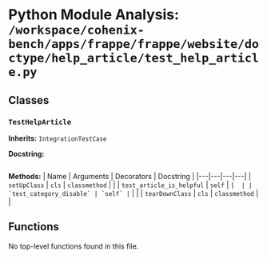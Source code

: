 # Python Module Analysis: `/workspace/cohenix-bench/apps/frappe/frappe/website/doctype/help_article/test_help_article.py`

## Classes

### `TestHelpArticle`
**Inherits:** `IntegrationTestCase`


**Docstring:**
```

```

**Methods:**
| Name | Arguments | Decorators | Docstring |
|---|---|---|---|
| `setUpClass` | `cls` | `classmethod` |  |
| `test_article_is_helpful` | `self` | `` |  |
| `test_category_disable` | `self` | `` |  |
| `tearDownClass` | `cls` | `classmethod` |  |





## Functions

No top-level functions found in this file.
